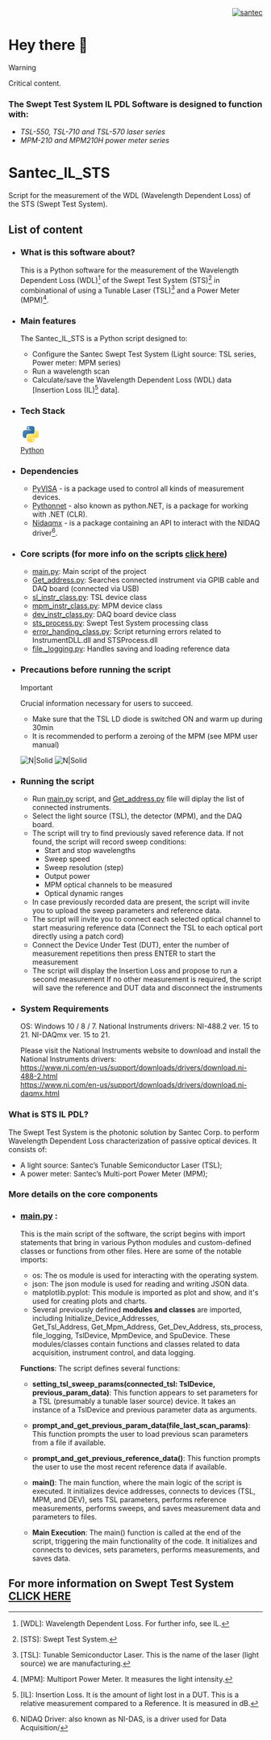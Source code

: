 
<p align="right"> <a href="https://www.santec.com/jp/" target="_blank" rel="noreferrer"> <img src="https://www.santec.com/dcms_media/image/common_logo01.png" alt="santec" 
  width="250" height="45"/> </a> </p>

<h1 align="left"> Hey there 👋 </h1>

> [!WARNING]
> Critical content.

### The Swept Test System IL PDL Software is designed to function with:
- _TSL-550, TSL-710 and TSL-570 laser series_
- _MPM-210 and MPM210H power meter series_

<h1 align="left"> Santec_IL_STS </h1>
Script for the measurement of the WDL (Wavelength Dependent Loss) of the STS (Swept Test System).   

<h2 align="left"> List of content </h2>

- ### What is this software about?
    This is a Python software for the measurement of the Wavelength Dependent Loss (WDL)[^3] of the Swept Test System (STS)[^6] in combinational of using a Tunable Laser (TSL)[^1] and a Power Meter (MPM)[^2].

- ### Main features 
    The Santec_IL_STS is a Python script designed to: 
    - Configure the Santec Swept Test System (Light source: TSL series, Power meter: MPM series) 
    -  Run a wavelength scan 
    -  Calculate/save the Wavelength Dependent Loss (WDL) data [Insertion Loss (IL)[^4] data].

- ### Tech Stack
  <p align="left"> <a href="https://www.python.org" target="_blank" rel="noreferrer"> <img src="https://raw.githubusercontent.com/devicons/devicon/master/icons/python/python-original.svg" alt="python" 
  width="40" height="40"/> <br> Python </a> </p>

- ### Dependencies
  - [PyVISA] - is a package used to control all kinds of measurement devices.
  - [Pythonnet] - also known as python.NET, is a package for working with .NET (CLR).
  - [Nidaqmx] - is a package containing an API to interact with the NIDAQ driver[^5].
 

- ### Core scripts (for more info on the scripts [click here](https://github.com/rpj17-iNSANE/demo-readme-for-IL_STS/blob/main/README.md#more-details-on-the-core-components))
    - [main.py]: Main script of the project
    - [Get_address.py]: Searches connected instrument via GPIB cable and DAQ board (connected via USB)
    - [sl_instr_class.py]: TSL device class
    - [mpm_instr_class.py]: MPM device class
    - [dev_instr_class.py]: DAQ board device class
    - [sts_process.py]: Swept Test System processing class
    - [error_handing_class.py]: Script returning errors related to InstrumentDLL.dll and STSProcess.dll
    - [file._logging.py]: Handles saving and loading reference data


- ### Precautions before running the script
    > [!IMPORTANT]
    > Crucial information necessary for users to succeed.

    - Make sure that the TSL LD diode is switched ON and warm up during 30min
    - It is recommended to perform a zeroing of the MPM (see MPM user manual)

    ![N|Solid](https://user-images.githubusercontent.com/103238519/187052163-7718c0ee-4fc7-44a3-9086-b7af40b0100a.png) 
    ![N|Solid](https://user-images.githubusercontent.com/103238519/187053147-8edf1644-5ba1-41ed-a1c1-1b900c923ea6.png) 


- ### Running the script
    - Run [main.py] script, and [Get_address.py] file will diplay the list of connected instruments.
    - Select the light source (TSL), the detector (MPM), and the DAQ board.
    - The script will try to find previously saved reference data. If not found, the script will record sweep conditions:
        - Start and stop wavelengths
        - Sweep speed
        - Sweep resolution (step)
        - Output power
        - MPM optical channels to be measured
        - Optical dynamic ranges
    - In case previously recorded data are present, the script will invite you to upload the sweep parameters and reference data.
    - The script will invite you to connect each selected optical channel to start measuring reference data (Connect the TSL to each optical port directly using a patch cord)
    - Connect the Device Under Test (DUT), enter the number of measurement repetitions then press ENTER to start the measurement
    - The script will display the Insertion Loss and propose to run a second measurement
    If no other measurement is required, the script will save the reference and DUT data and disconnect the instruments

- ### System Requirements
    OS: Windows 10 / 8 / 7.
    National Instruments drivers: NI-488.2 ver. 15 to 21.
    NI-DAQmx ver. 15 to 21.

    Please visit the National Instruments website to download and install the National Instruments drivers:  
    https://www.ni.com/en-us/support/downloads/drivers/download.ni-488-2.html  
    https://www.ni.com/en-us/support/downloads/drivers/download.ni-daqmx.html   
    
### What is STS IL PDL?
The Swept Test System is the photonic solution by Santec Corp. to perform Wavelength 
Dependent Loss characterization of passive optical devices.
It consists of:
- A light source: Santec’s Tunable Semiconductor Laser (TSL);
- A power meter: Santec’s Multi-port Power Meter (MPM);

### More details on the core components 
- ### [main.py] :
    This is the main script of the software, the script begins with import statements that bring in various Python modules and 
    custom-defined classes or functions from other files. Here are some of the notable imports:
    - os: The os module is used for interacting with the operating system.
    - json: The json module is used for reading and writing JSON data.
    - matplotlib.pyplot: This module is imported as plot and show, and it's used for creating plots and charts.
    - Several previously defined **modules and classes** are imported, including Initialize_Device_Addresses,         
      Get_Tsl_Address, Get_Mpm_Address, Get_Dev_Address, sts_process, file_logging, TslDevice, MpmDevice, and SpuDevice. These 
      modules/classes contain functions and classes related to data acquisition, instrument control, and data logging.
    
    **Functions**:
      The script defines several functions:
    
    - **setting_tsl_sweep_params(connected_tsl: TslDevice, previous_param_data)**: This function appears to set parameters 
       for a TSL (presumably a tunable laser source) device. It takes an instance of a TslDevice and previous parameter data 
       as arguments.
  
    - **prompt_and_get_previous_param_data(file_last_scan_params)**: This function prompts the user to load previous scan 
        parameters from a file if available.
  
    - **prompt_and_get_previous_reference_data()**: This function prompts the user to use the most recent reference data if 
        available.
  
    - **main()**: The main function, where the main logic of the script is executed. It initializes device addresses, 
        connects to devices (TSL, MPM, and DEV), sets TSL parameters, performs reference 
        measurements, performs sweeps, and saves measurement data and parameters to files.
    
    - **Main Execution**:
        The main() function is called at the end of the script, triggering the main functionality of the code. It initializes 
        and connects to devices, sets parameters, performs measurements, and saves data.


## For more information on Swept Test System [CLICK HERE](https://inst.santec.com/products/componenttesting/sts)


[^1]: [TSL]: Tunable Semiconductor Laser. This is the name of the laser (light source) we are manufacturing.
[^2]: [MPM]: Multiport Power Meter. It measures the light intensity.
[^3]: [WDL]: Wavelength Dependent Loss. For further info, see IL.
[^4]: [IL]: Insertion Loss. It is the amount of light lost in a DUT. This is a relative measurement compared to a   Reference. It is measured in dB.
[^6]: [STS]: Swept Test System.
[^5]: NIDAQ Driver: also known as NI-DAS, is a driver used for Data Acquisition/

[//]: # (Below are the links to the Python scripts of the main IL_STS repo)
[main.py]: <https://github.com/santec-corporation/Santec_IL_STS/blob/main/main.py>
[Get_address.py]: <https://github.com/santec-corporation/Santec_IL_STS/blob/main/Get_address.py>
[sl_instr_class.py]: <https://github.com/santec-corporation/Santec_IL_STS/blob/main/sl_instr_class.py>
[mpm_instr_class.py]: <https://github.com/santec-corporation/Santec_IL_STS/blob/main/mpm_instr_class.py>
[dev_instr_class.py]: <https://github.com/santec-corporation/Santec_IL_STS/blob/main/dev_instr_class.pyy>
[sts_process.py]: <https://github.com/santec-corporation/Santec_IL_STS/blob/main/sts_process.py>
[error_handing_class.py]: <https://github.com/santec-corporation/Santec_IL_STS/blob/main/error_handing_class.py>
[file._logging.py]: <https://github.com/santec-corporation/Santec_IL_STS/blob/main/file._logging.py>

[//]: # (Below are the links to the dependencies used in this repo)
[PyVISA]: <https://pyvisa.readthedocs.io/en/latest/index.html>
[Pythonnet]: <https://github.com/pythonnet/pythonnet/wiki/Installation>
[Nidaqmx]: <https://nidaqmx-python.readthedocs.io/en/latest/>
[Pyvera]: <https://pypi.org/project/pyvera/>
